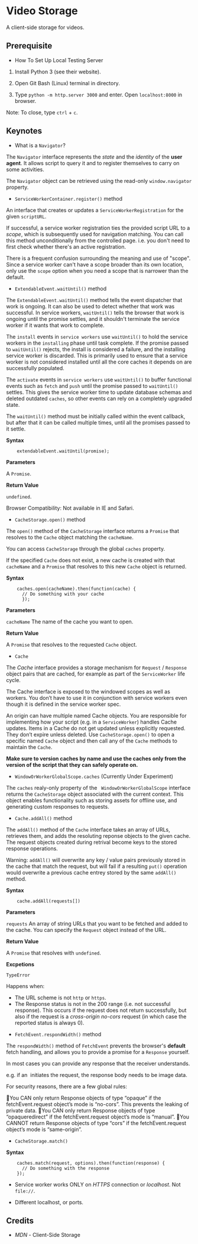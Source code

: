 # Video Storage

A client-side storage for videos.

## Prerequisite

* How To Set Up Local Testing Server

1. Install Python 3 (see their website).

2. Open Git Bash (Linux) terminal in directory.

3. Type `python -m http.server 3000` and enter. Open `localhost:8000` in browser.

Note: To close, type `ctrl` + `c`.

## Keynotes

* What is a `Navigator`?

The `Navigator` interface represents the *state* and the *identity* of the **user agent**. It allows script to query it and to register themselves to carry on some activities.

The `Navigator` object can be retrieved using the read-only `window.navigator` property.

* `ServiceWorkerContainer.register()` method

An interface that creates or updates a `ServiceWorkerRegistration` for the given `scriptURL`.

If successful, a service worker registration ties the provided script URL to a *scope*, which is subsequently used for navigation matching. You can call this method unconditionally from the controlled page. i.e. you don't need to first check whether there's an active registration.

There is a frequent confusion surrounding the meaning and use of "scope". Since a service worker can't have a scope broader than its own location, only use the `scope` option when you need a scope that is narrower than the default.

* `ExtendableEvent.waitUntil()` method

The `ExtendableEvent.waitUntil()` method tells the event dispatcher that work is ongoing. It can also be used to detect whether that work was successful. In service workers, `waitUntil()` tells the browser that work is ongoing until the promise settles, and it shouldn't terminate the service worker if it wants that work to complete.

The `install` events in `service workers` use `waitUntil()` to hold the service workers in the `installing` phase until task complete. If the promise passed to `waitUntil()` rejects, the install is considered a failure, and the installing service worker is discarded. This is primarily used to ensure that a service worker is not considered installed until all the core caches it depends on are successfully populated.

The `activate` events in `service workers` use `waitUntil()` to buffer functional events such as `fetch` and `push` until the promise passed to `waitUntil()` settles. This gives the service worker time to update database schemas and deleted outdated `caches`, so other events can rely on a completely upgraded state.

The `waitUntil()` method must be initially called within the event callback, but after that it can be called multiple times, until all the promises passed to it settle.

**Syntax**

        extendableEvent.waitUntil(promise);

**Parameters**

A `Promise`.

**Return Value**

`undefined`.

Browser Compatibility: Not available in IE and Safari.

* `CacheStorage.open()` method

The `open()` method of the `CacheStorage` interface returns a `Promise` that resolves to the `Cache` object matching the `cacheName`.

You can access `CacheStorage` through the global `caches` property.

If the specified `Cache` does not exist, a new cache is created with that `cacheName` and a `Promise` that resolves to this new `Cache` object is returned.

**Syntax**

        caches.open(cacheName).then(function(cache) {
          // Do something with your cache
          });

**Parameters**

`cacheName`
The name of the cache you want to open.

**Return Value**

A `Promise` that resolves to the requested `Cache` object.

* `Cache`

The *Cache* interface provides a storage mechanism for `Request` / `Response` object pairs that are cached, for example as part of the `ServiceWorker` life cycle.

The Cache interface is exposed to the windowed scopes as well as workers. You don’t have to use it in conjunction with service workers even though it is defined in the service worker spec.

An origin can have multiple named Cache objects. You are responsible for implementing how your script (e.g. in a `ServiceWorker`) handles Cache updates. Items in a Cache do not get updated unless explicitly requested. They don’t expire unless deleted. Use `CacheStorage.open()` to open a specific named `Cache` object and then call any of the `Cache` methods to maintain the `Cache`.

**Make sure to version caches by name and use the caches only from the version of the script that they can safely operate on.**

* `WindowOrWorkerGlobalScope.caches` (Currently Under Experiment)

The `caches` realy-only property of the ` WindowOrWorkerGlobalScope` interface returns the `CacheStorage` object associated with the current context. This object enables functionality such as storing assets for offline use, and generating custom responses to requests.

* `Cache.addAll()` method

The `addAll()` method of the `Cache` interface takes an array of URLs, retrieves them, and adds the resoluting reponse objects to the given cache. The request objects created during retrival become keys to the stored response operations.

Warning: `addAll()` will overwrite any key / value pairs previously stored in the cache that match the request, but will fail if a resulting `put()` operation would overwrite a previous cache entrey stored by the same `addAll()` method.

**Syntax**

        cache.addAll(requests[])

**Parameters**

`requests`
An array of string URLs that you want to be fetched and added to the cache. You can specify the `Request` object instead of the URL.

**Return Value**

A `Promise` that resolves with `undefined`.

**Excpetions**

`TypeError`

Happens when:

- The URL scheme is not `http` or `https`.
- The Response status is not in the 200 range (i.e. not successful response). This occurs if the request does not return successfully, but also if the request is a _cross-origin no-cors_ request (in which case the reported status is always 0).

* `FetchEvent.respondWidth()` method

The `respondWidth()` method of `FetchEvent` prevents the browser's **default** fetch handling, and allows you to provide a promise for a `Response` yourself.

In most cases you can provide any response that the receiver understands.

e.g. if an <img> initiates the request, the response body needs to be image data.

For security reasons, there are a few global rules:

You CAN only return Response objects of type “opaque” if the fetchEvent.request object’s mode is “no-cors”. This prevents the leaking of private data.
You CAN only return Response objects of type “opaqueredirect” if the fetchEvent.request object’s mode is “manual”.
You CANNOT return Response objects of type “cors” if the fetchEvent.request object’s mode is “same-origin”.

* `CacheStorage.match()`

**Syntax**

        caches.match(request, options).then(function(response) {
          // Do something with the response
        });

* Service worker works ONLY on _HTTPS_ connection or _localhost_. Not `file://`.

* Different localhost, or ports.

## Credits

- _MDN_ - Client-Side Storage
